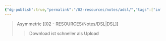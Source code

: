 ```yaml
---
{"dg-publish":true,"permalink":"/02-resources/notes/adsl/","tags":["informatik/hardware","informatik/netzwerk"],"noteIcon":"","updated":"2025-09-10T17:00:08.608+02:00"}
---
```


>Asymmetric [[02 - RESOURCES/Notes/DSL\|DSL]]
>>Download ist schneller als Upload
